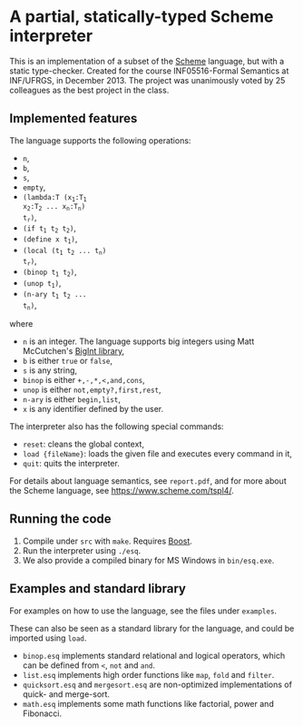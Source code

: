 # A partial, statically-typed Scheme interpreter

This is an implementation of a subset of the [Scheme](https://www.scheme.com/tspl4/) language, but with a static type-checker. Created for the course INF05516-Formal Semantics at INF/UFRGS, in December 2013. The project was unanimously voted by 25 colleagues as the best project in the class.

## Implemented features

The language supports the following operations:
- <code>n</code>,
- <code>b</code>,
- <code>s</code>,
- <code>empty</code>,
- <code>(lambda:T (x<sub>1</sub>:T<sub>1</sub> x<sub>2</sub>:T<sub>2</sub> ... x<sub>n</sub>:T<sub>n</sub>) t<sub>r</sub>)</code>,
- <code>(if t<sub>1</sub> t<sub>2</sub> t<sub>2</sub>)</code>,
- <code>(define x t<sub>1</sub>)</code>,
- <code>(local (t<sub>1</sub> t<sub>2</sub> ... t<sub>n</sub>) t<sub>r</sub>)</code>,
- <code>(binop t<sub>1</sub> t<sub>2</sub>)</code>,
- <code>(unop t<sub>1</sub>)</code>,
- <code>(n-ary t<sub>1</sub> t<sub>2</sub> ... t<sub>n</sub>)</code>,

where 
- `n` is an integer. The language supports big integers using Matt McCutchen's [BigInt library](https://mattmccutchen.net/bigint/),
- `b` is either `true` or `false`,
- `s` is any string,
- `binop` is either `+,-,*,<,and,cons`,
- `unop` is either `not,empty?,first,rest`,
- `n-ary` is either `begin,list`,
- `x` is any identifier defined by the user.

The interpreter also has the following special commands:
- `reset`: cleans the global context,
- `load {fileName}`: loads the given file and executes every command in it,
- `quit`: quits the interpreter.

For details about language semantics, see `report.pdf`, and for more about the Scheme language, see https://www.scheme.com/tspl4/.

## Running the code

1. Compile under `src` with `make`. Requires [Boost](boost.org).
1. Run the interpreter using `./esq`.
1. We also provide a compiled binary for MS Windows in `bin/esq.exe`.

## Examples and standard library

For examples on how to use the language, see the files under `examples`. 

These can also be seen as a standard library for the language, and could be imported using `load`. 

- `binop.esq` implements standard relational and logical operators, which can be defined from `<`, `not` and `and`.
- `list.esq` implements high order functions like `map`, `fold` and `filter`.
- `quicksort.esq` and `mergesort.esq` are non-optimized implementations of quick- and merge-sort. 
- `math.esq` implements some math functions like factorial, power and Fibonacci.




